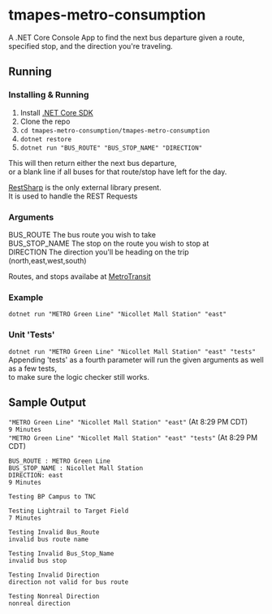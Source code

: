 # tmapes-metro-consumption
A .NET Core Console App to find the next bus departure given a route, specified stop, and the direction you're traveling.

## Running

### Installing & Running
1. Install [.NET Core SDK](https://www.microsoft.com/net/download)
2. Clone the repo
3. `cd tmapes-metro-consumption/tmapes-metro-consumption`
4. `dotnet restore`
5. `dotnet run "BUS_ROUTE" "BUS_STOP_NAME" "DIRECTION"`

This will then return either the next bus departure,  
or a blank line if all buses for that route/stop have left for the day.


[RestSharp](https://www.nuget.org/packages/RestSharp/) is the only external library present.  
It is used to handle the REST Requests

### Arguments
BUS_ROUTE The bus route you wish to take  
BUS_STOP_NAME The stop on the route you wish to stop at  
DIRECTION The direction you'll be heading on the trip (north,east,west,south)

Routes, and stops availabe at [MetroTransit](http://svc.metrotransit.org/)

### Example
`dotnet run "METRO Green Line" "Nicollet Mall Station" "east"`
### Unit 'Tests'
`dotnet run "METRO Green Line" "Nicollet Mall Station" "east" "tests"`  
Appending 'tests' as a fourth parameter will run the given arguments as well as a few tests,  
to make sure the logic checker still works.
  
## Sample Output
`"METRO Green Line" "Nicollet Mall Station" "east"` (At 8:29 PM CDT)  
`9 Minutes`  
`"METRO Green Line" "Nicollet Mall Station" "east" "tests"` (At 8:29 PM CDT)  
```Testing with arguments:  
BUS_ROUTE : METRO Green Line  
BUS_STOP_NAME : Nicollet Mall Station  
DIRECTION: east  
9 Minutes  
  
Testing BP Campus to TNC  
  
Testing Lightrail to Target Field  
7 Minutes  

Testing Invalid Bus_Route  
invalid bus route name  

Testing Invalid Bus_Stop_Name  
invalid bus stop  

Testing Invalid Direction  
direction not valid for bus route  

Testing Nonreal Direction  
nonreal direction
```
